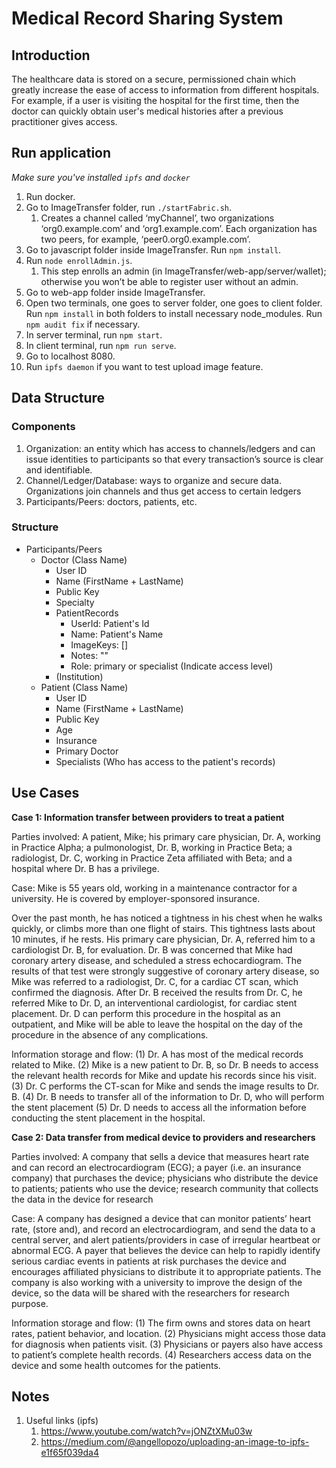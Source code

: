 # Medical Record Sharing System
## Introduction
The healthcare data is stored on a secure, permissioned chain which greatly increase the ease of access to information from different hospitals. For example, if a user is visiting the hospital for the first time, then the doctor can quickly obtain user's medical histories after a previous practitioner gives access. 

## Run application
*Make sure you've installed `ipfs` and `docker`*
1. Run docker. 
2. Go to ImageTransfer folder, run `./startFabric.sh`. <br/>
   1. Creates a channel called ‘myChannel’, two organizations ‘org0.example.com’ and ‘org1.example.com’. Each organization has two peers, for example, ‘peer0.org0.example.com’. 
3. Go to javascript folder inside ImageTransfer. Run `npm install`. 
4. Run `node enrollAdmin.js`. 
   1. This step enrolls an admin (in ImageTransfer/web-app/server/wallet); otherwise you won’t be able to register user without an admin. 
5. Go to web-app folder inside ImageTransfer. 
6. Open two terminals, one goes to server folder, one goes to client folder. Run `npm install` in both folders to install necessary node_modules. Run `npm audit fix` if necessary. 
7. In server terminal, run `npm start`. 
8. In client terminal, run `npm run serve`. 
9. Go to localhost 8080. 
10. Run `ipfs daemon` if you want to test upload image feature. 

## Data Structure
### Components
1. Organization: an entity which has access to channels/ledgers and can issue identities to participants so that every transaction’s source is clear and identifiable. 
2. Channel/Ledger/Database: ways to organize and secure data. Organizations join channels and thus get access to certain ledgers
3. Participants/Peers: doctors, patients, etc. 

### Structure
- Participants/Peers
  - Doctor (Class Name)
    - User ID
    - Name (FirstName + LastName)
    - Public Key
    - Specialty
    - PatientRecords
      - UserId: Patient's Id
      - Name: Patient's Name
      - ImageKeys: []
      - Notes: ""
      - Role: primary or specialist (Indicate access level)
    - (Institution)
  - Patient (Class Name)
    - User ID
    - Name (FirstName + LastName)
    - Public Key
    - Age
    - Insurance
    - Primary Doctor
    - Specialists (Who has access to the patient's records)

## Use Cases
**Case 1: Information transfer between providers to treat a patient**

Parties involved: A patient, Mike; his primary care physician, Dr. A, working in Practice Alpha; a pulmonologist, Dr. B, working in Practice Beta; a radiologist, Dr. C, working in Practice Zeta affiliated with Beta; and a hospital where Dr. B has a privilege.

Case: Mike is 55 years old, working in a maintenance contractor for a university. He is covered by employer-sponsored insurance.

Over the past month, he has noticed a tightness in his chest when he walks quickly, or climbs more than one flight of stairs. This tightness lasts about 10 minutes, if he rests. His primary care physician, Dr. A, referred him to a cardiologist Dr. B, for evaluation. Dr. B was concerned that Mike had coronary artery disease, and scheduled a stress echocardiogram. The results of that test were strongly suggestive of coronary artery disease, so Mike was referred to a radiologist, Dr. C, for a cardiac CT scan, which confirmed the diagnosis. After Dr. B received the results from Dr. C, he referred Mike to Dr. D, an interventional cardiologist, for cardiac stent placement. Dr. D can perform this procedure in the hospital as an outpatient, and Mike will be able to leave the hospital on the day of the procedure in the absence of any complications.

Information storage and flow: (1) Dr. A has most of the medical records related to Mike. (2) Mike is a new patient to Dr. B, so Dr. B needs to access the relevant health records for Mike and update his records since his visit. (3) Dr. C performs the CT-scan for Mike and sends the image results to Dr. B. (4) Dr. B needs to transfer all of the information to Dr. D, who will perform the stent placement (5) Dr. D needs to access all the information before conducting the stent placement in the hospital.


**Case 2: Data transfer from medical device to providers and researchers**

Parties involved: A company that sells a device that measures heart rate and can record an electrocardiogram (ECG); a payer (i.e. an insurance company) that purchases the device; physicians who distribute the device to patients; patients who use the device; research community that collects the data in the device for research

Case: A company has designed a device that can monitor patients’ heart rate, (store and), and record an electrocardiogram, and send the data to a central server, and alert patients/providers in case of irregular heartbeat or abnormal ECG. A payer that believes the device can help to rapidly identify serious cardiac events in patients at risk purchases the device and encourages affiliated physicians to distribute it to appropriate patients. The company is also working with a university to improve the design of the device, so the data will be shared with the researchers for research purpose. 

Information storage and flow: (1) The firm owns and stores data on heart rates, patient behavior, and location. (2) Physicians might access those data for diagnosis when patients visit. (3) Physicians or payers also have access to patient’s complete health records. (4) Researchers access data on the device and some health outcomes for the patients. 

## Notes
1. Useful links (ipfs)
   1. https://www.youtube.com/watch?v=jONZtXMu03w
   2. https://medium.com/@angellopozo/uploading-an-image-to-ipfs-e1f65f039da4
